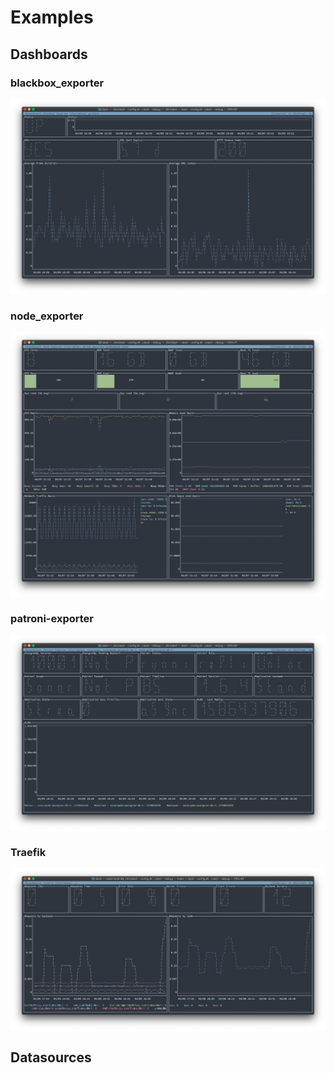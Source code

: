 # Examples

## Dashboards

### blackbox_exporter

![blackbox_exporter](./assets/blackbox_exporter.png)

### node_exporter

![node_exporter](./assets/node_exporter.png)

### patroni-exporter

![patroni-exporter](./assets/patroni-exporter.png)

### Traefik

![Traefik](./assets/traefik.png)

## Datasources
